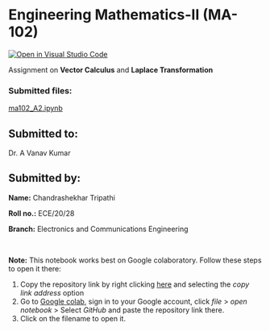 # Engineering Mathematics-II (MA-102)

[![Open in Visual Studio Code](https://open.vscode.dev/badges/open-in-vscode.svg)](https://open.vscode.dev/tripathics/vector-calculus_assignment)

Assignment on **Vector Calculus** and **Laplace Transformation**

### Submitted files:
[ma102_A2.ipynb](ma102_A2.ipynb)

**Submitted to:**
---
Dr. A Vanav Kumar

**Submitted by:**
---
**Name:** Chandrashekhar Tripathi

**Roll no.:** ECE/20/28

**Branch:** Electronics and Communications Engineering

&nbsp;  

**Note:** This notebook works best on Google colaboratory. Follow these steps to open it there:

1. Copy the repository link by right clicking [here](https://www.github.com/tripathics/vector-calculus_assignment) and selecting the *copy link address* option
2. Go to [Google colab](https://research.google.com/colaboratory/), sign in to your Google account, click *file* > *open notebook* > Select *GitHub* and paste the repository link there.
3. Click on the filename to open it.